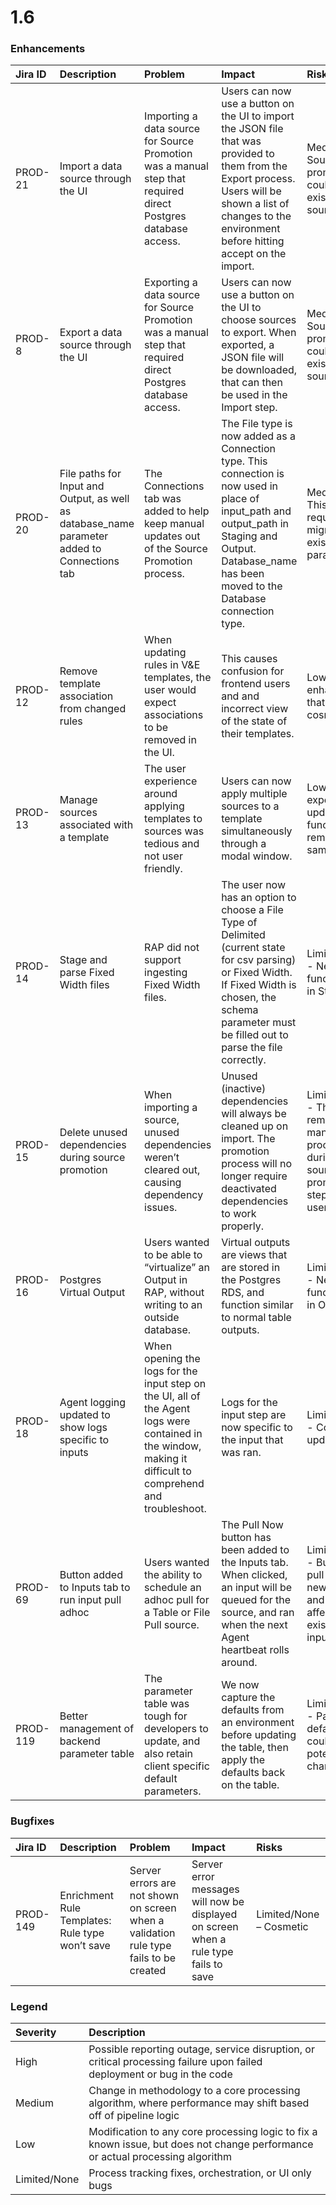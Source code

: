 # 1.6

### Enhancements <a id="Enhancements"></a>

| Jira ID | Description | Problem | Impact | Risks |
| :--- | :--- | :--- | :--- | :--- |
| PROD-21 | Import a data source through the UI | Importing a data source for Source Promotion was a manual step that required direct Postgres database access. | Users can now use a button on the UI to import the JSON file that was provided to them from the Export process. Users will be shown a list of changes to the environment before hitting accept on the import. | Medium - Source promotion could affect existing sources |
| PROD-8 | Export a data source through the UI | Exporting a data source for Source Promotion was a manual step that required direct Postgres database access. | Users can now use a button on the UI to choose sources to export. When exported, a JSON file will be downloaded, that can then be used in the Import step. | Medium - Source promotion could affect existing sources |
| PROD-20 | File paths for Input and Output, as well as database\_name parameter added to Connections tab | The Connections tab was added to help keep manual updates out of the Source Promotion process. | The File type is now added as a Connection type. This connection is now used in place of input\_path and output\_path in Staging and Output. Database\_name has been moved to the Database connection type. | Medium - This change requires a migration of existing parameters |
| PROD-12 | Remove template association from changed rules | When updating rules in V&E templates, the user would expect associations to be removed in the UI. | This causes confusion for frontend users and and incorrect view of the state of their templates. | Low - UI enhancement that is purely cosmetic. |
| PROD-13 | Manage sources associated with a template | The user experience around applying templates to sources was tedious and not user friendly. | Users can now apply multiple sources to a template simultaneously through a modal window. | Low - User experience update, functionality remains the same |
| PROD-14 | Stage and parse Fixed Width files | RAP did not support ingesting Fixed Width files. | The user now has an option to choose a File Type of Delimited \(current state for csv parsing\) or Fixed Width. If Fixed Width is chosen, the schema parameter must be filled out to parse the file correctly. | Limited/None - Net new functionality in Staging |
| PROD-15 | Delete unused dependencies during source promotion | When importing a source, unused dependencies weren’t cleared out, causing dependency issues. | Unused \(inactive\) dependencies will always be cleaned up on import. The promotion process will no longer require deactivated dependencies to work properly. | Limited/None - This removes a manual process during the source promotion step for users |
| PROD-16 | Postgres Virtual Output | Users wanted to be able to “virtualize” an Output in RAP, without writing to an outside database. | Virtual outputs are views that are stored in the Postgres RDS, and function similar to normal table outputs. | Limited/None - Net new functionality in Output |
| PROD-18 | Agent logging updated to show logs specific to inputs | When opening the logs for the input step on the UI, all of the Agent logs were contained in the window, making it difficult to comprehend and troubleshoot. | Logs for the input step are now specific to the input that was ran. | Limited/None - Cosmetic update |
| PROD-69 | Button added to Inputs tab to run input pull adhoc | Users wanted the ability to schedule an adhoc pull for a Table or File Pull source. | The Pull Now button has been added to the Inputs tab. When clicked, an input will be queued for the source, and ran when the next Agent heartbeat rolls around. | Limited/None - Button will pull a brand new input, and not affect existing inputs |
| PROD-119 | Better management of backend parameter table | The parameter table was tough for developers to update, and also retain client specific default parameters. | We now capture the defaults from an environment before updating the table, then apply the defaults back on the table. | Limited/None - Parameter defaults could potentially be changed |

### Bugfixes <a id="Bugfixes"></a>

| Jira ID | Description | Problem | Impact | Risks |
| :--- | :--- | :--- | :--- | :--- |
| PROD-149 | Enrichment Rule Templates: Rule type won’t save | Server errors are not shown on screen when a validation rule type fails to be created | Server error messages will now be displayed on screen when a rule type fails to save | Limited/None – Cosmetic |

### Legend <a id="Legend"></a>

| Severity | Description |
| :--- | :--- |
| High | Possible reporting outage, service disruption, or critical processing failure upon failed deployment or bug in the code |
| Medium | Change in methodology to a core processing algorithm, where performance may shift based off of pipeline logic |
| Low | Modification to any core processing logic to fix a known issue, but does not change performance or actual processing algorithm |
| Limited/None | Process tracking fixes, orchestration, or UI only bugs |

